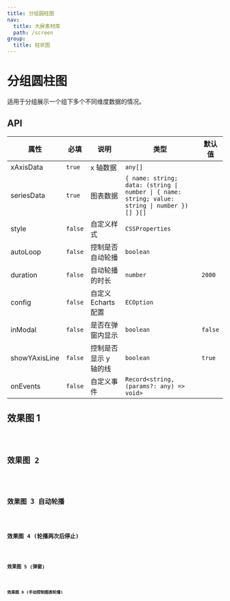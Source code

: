 ```yaml
---
title: 分组圆柱图
nav:
  title: 大屏素材库
  path: /screen
group:
  title: 柱状图
---
```


# 分组圆柱图

适用于分组展示一个组下多个不同维度数据的情况。

## API

| 属性 | 必填 | 说明 | 类型 | 默认值 |
| --- | --- | --- | --- | --- |
| xAxisData | `true` | x 轴数据 | `any[]` |  |
| seriesData | `true` | 图表数据 | `{ name: string; data: (string \| number \| { name: string; value: string \| number })[] }[]` |  |
| style | `false` | 自定义样式 | `CSSProperties` |  |
| autoLoop | `false` | 控制是否自动轮播 | `boolean` |  |
| duration | `false` | 自动轮播的时长 | `number` | `2000` |
| config | `false` | 自定义 Echarts 配置 | `ECOption` |  |
| inModal | `false` | 是否在弹窗内显示 | `boolean` | `false` |
| showYAxisLine | `false` | 控制是否显示 y 轴的线 | `boolean` | `true` |
| onEvents | `false` | 自定义事件 | `Record<string, (params?: any) => void>` |  |

## 效果图 1

<code src="../../../example/CylinderBarDemo/demo1.tsx" background="#040727">

## 效果图 2

<code src="../../../example/CylinderBarDemo/demo2.tsx" background="#040727">

## 效果图 3 自动轮播

<code src="../../../example/CylinderBarDemo/demo3.tsx" background="#040727">

## 效果图 4 (轮播两次后停止)

<code src="../../../example/CylinderBarDemo/demo4.tsx" background="#040727">

## 效果图 5 (弹窗)

<code src="../../../example/CylinderBarDemo/demo5.tsx" background="#040727">

## 效果图 6 (手动控制图表轮播)

<code src="../../../example/CylinderBarDemo/demo6.tsx" background="#040727">

